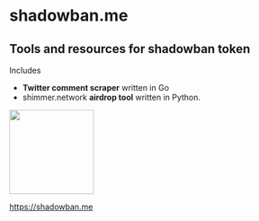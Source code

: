 # shadowban.me

## Tools and resources for shadowban token

Includes
- **Twitter comment scraper** written in Go
- shimmer.network **airdrop tool** written in Python.

<img src="https://user-images.githubusercontent.com/37656679/211668646-0e9c7cf7-6d06-4b44-8720-12f0eb6cb1b2.png" width="150" height="150" />

https://shadowban.me
